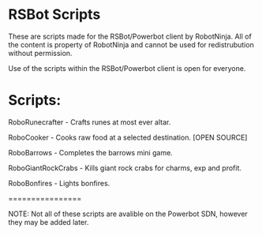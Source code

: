 RSBot Scripts
================

These are scripts made for the RSBot/Powerbot client by RobotNinja.
All of the content is property of RobotNinja and cannot be used for redistrubution without permission.

Use of the scripts within the RSBot/Powerbot client is open for everyone.

Scripts:
================

RoboRunecrafter - Crafts runes at most ever altar.

RoboCooker - Cooks raw food at a selected destination. [OPEN SOURCE]

RoboBarrows - Completes the barrows mini game.

RoboGiantRockCrabs - Kills giant rock crabs for charms, exp and profit.

RoboBonfires - Lights bonfires.

================

NOTE: Not all of these scripts are avalible on the Powerbot SDN, however they may be added later.
